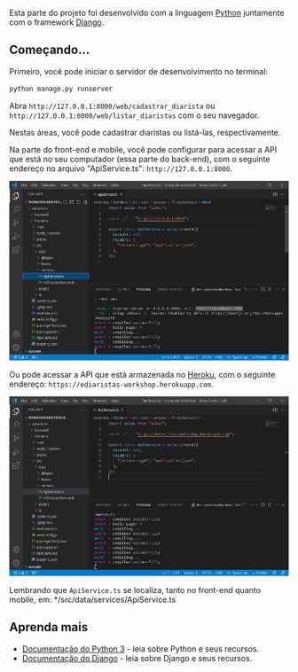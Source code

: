 Esta parte do projeto foi desenvolvido com a linguagem [Python](https://www.python.org/) juntamente com o framework [Django](https://www.djangoproject.com/).

## Começando...

Primeiro, você pode iniciar o servidor de desenvolvimento no terminal:

```bash
python manage.py runserver
```

Abra `http://127.0.0.1:8000/web/cadastrar_diarista` ou `http://127.0.0.1:8000/web/listar_diaristas` com o seu navegador. </br>

Nestas áreas, você pode cadastrar diaristas ou listá-las, respectivamente. </br>

Na parte do front-end e mobile, você pode configurar para acessar a API que está no seu computador (essa parte do back-end), com o seguinte endereço no arquivo "ApiService.ts": `http://127.0.0.1:8000`.

<p align="center">
    <img src="../images/backend1.png" alt="API no PC: http://127.0.0.1:8000">
</p>

Ou pode acessar a API que está armazenada no [Heroku](https://www.heroku.com/), com o seguinte endereço: `https://ediaristas-workshop.herokuapp.com`.

<p align="center">
    <img src="../images/backend2.png" alt="API no Heroku: https://ediaristas-workshop.herokuapp.com">
</p>

Lembrando que `ApiService.ts` se localiza, tanto no front-end quanto mobile, em: \*/src/data/services/ApiService.ts

## Aprenda mais

- [Documentação do Python 3](https://docs.python.org/3/) - leia sobre Python e seus recursos.
- [Documentação do Django](https://docs.djangoproject.com/en/3.2/) - leia sobre Django e seus recursos.

